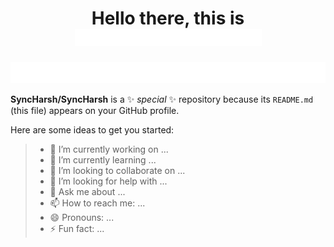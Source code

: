 <h1 align="center">Hello there, this is <img src="/assets/name2.gif" width="299"></h1>

<img src="/assets/work2.gif">

**SyncHarsh/SyncHarsh** is a ✨ _special_ ✨ repository because its `README.md` (this file) appears on your GitHub profile.

Here are some ideas to get you started:

>- 🔭 I’m currently working on ...
>- 🌱 I’m currently learning ...
>- 👯 I’m looking to collaborate on ...
>- 🤔 I’m looking for help with ...
> - 💬 Ask me about ...
> - 📫 How to reach me: ...
> - 😄 Pronouns: ...
> - ⚡ Fun fact: ...
